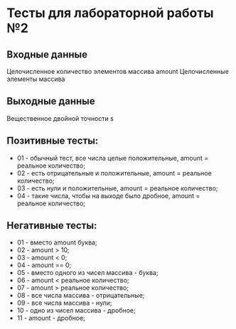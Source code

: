 # Тесты для лабораторной работы №2

## Входные данные
Целочисленное количество элементов массива amount
Целочисленные элементы массива

## Выходные данные
Вещественное двойной точности s

## Позитивные тесты:
- 01 - обычный тест, все числа целые положительные, amount = реальное количество;
- 02 - есть отрицательные и положительные, amount = реальное количество;
- 03 - есть нули и положительные, amount = реальное количество;
- 04 - такие числа, чтобы на выходе было дробное, amount = реальное количество;

## Негативные тесты:
- 01 - вместо amount буква;
- 02 - amount > 10;
- 03 - amount < 0;
- 04 - amount == 0;
- 05 - вместо одного из чисел массива - буква;
- 06 - amount < реальное количество;
- 07 - amount > реальное количество;
- 08 - все числа массива - отрицательные;
- 09 - все числа массива - нули;
- 10 - одно из чисел массива - дробное;
- 11 - amount - дробное;
